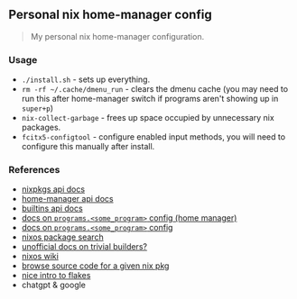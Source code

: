 ## Personal nix home-manager config

> My personal nix home-manager configuration.

### Usage

- `./install.sh` - sets up everything.
- `rm -rf ~/.cache/dmenu_run` - clears the dmenu cache (you may need to run this after home-manager switch if programs aren't showing up in `super+p`)
- `nix-collect-garbage` - frees up space occupied by unnecessary nix packages.
- `fcitx5-configtool` - configure enabled input methods, you will need to configure this manually after install.

### References

- [nixpkgs api docs](https://nixos.org/manual/nixpkgs/stable/)
- [home-manager api docs](https://nix-community.github.io/home-manager/options.xhtml)
- [builtins api docs](https://nix.dev/manual/nix/2.24/language/builtins.html?highlight=nixpkgs#source-types)
- [docs on `programs.<some_program>` config (home manager)](https://github.com/nix-community/home-manager/tree/master/modules/programs)
- [docs on `programs.<some_program>` config](https://github.com/NixOS/nixpkgs/tree/master/nixos/modules/programs)
- [nixos package search](https://search.nixos.org/)
- [unofficial docs on trivial builders?](https://ryantm.github.io/nixpkgs/builders/trivial-builders/)
- [nixos wiki](https://nixos.wiki/wiki/Main_Page)
- [browse source code for a given nix pkg](https://github.com/NixOS/nixpkgs/tree/master/pkgs)
- [nice intro to flakes](https://serokell.io/blog/practical-nix-flakes)
- chatgpt & google

